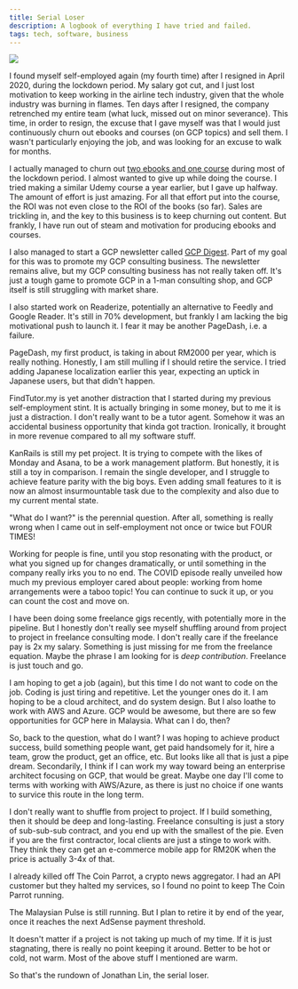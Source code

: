 ```yaml
---
title: Serial Loser
description: A logbook of everything I have tried and failed.
tags: tech, software, business
---
```


<img class="hero" src="/images/serial-loser.jpg" />

I found myself self-employed again (my fourth time) after I resigned in April 2020, during the lockdown period. My salary got cut, and I just lost motivation to keep working in the airline tech industry, given that the whole industry was burning in flames. Ten days after I resigned, the company retrenched my entire team (what luck, missed out on minor severance). This time, in order to resign, the excuse that I gave myself was that I would just continuously churn out ebooks and courses (on GCP topics) and sell them. I wasn't particularly enjoying the job, and was looking for an excuse to walk for months.

I actually managed to churn out [two ebooks and one course](https://store.joncloudgeek.com) during most of the lockdown period. I almost wanted to give up while doing the course. I tried making a similar Udemy course a year earlier, but I gave up halfway. The amount of effort is just amazing. For all that effort put into the course, the ROI was not even close to the ROI of the books (so far). Sales are trickling in, and the key to this business is to keep churning out content. But frankly, I have run out of steam and motivation for producing ebooks and courses.

I also managed to start a GCP newsletter called [GCP Digest](https://gcpdigest.com). Part of my goal for this was to promote my GCP consulting business. The newsletter remains alive, but my GCP consulting business has not really taken off. It's just a tough game to promote GCP in a 1-man consulting shop, and GCP itself is still struggling with market share.

I also started work on Readerize, potentially an alternative to Feedly and Google Reader. It's still in 70% development, but frankly I am lacking the big motivational push to launch it. I fear it may be another PageDash, i.e. a failure.

PageDash, my first product, is taking in about RM2000 per year, which is really nothing. Honestly, I am still mulling if I should retire the service. I tried adding Japanese localization earlier this year, expecting an uptick in Japanese users, but that didn't happen.

FindTutor.my is yet another distraction that I started during my previous self-employment stint. It is actually bringing in some money, but to me it is just a distraction. I don't really want to be a tutor agent. Somehow it was an accidental business opportunity that kinda got traction. Ironically, it brought in more revenue compared to all my software stuff.

KanRails is still my pet project. It is trying to compete with the likes of Monday and Asana, to be a work management platform. But honestly, it is still a toy in comparison. I remain the single developer, and I struggle to achieve feature parity with the big boys. Even adding small features to it is now an almost insurmountable task due to the complexity and also due to my current mental state.

"What do I want?" is the perennial question. After all, something is really wrong when I came out in self-employment not once or twice but FOUR TIMES!

Working for people is fine, until you stop resonating with the product, or what you signed up for changes dramatically, or until something in the company really irks you to no end. The COVID episode really unveiled how much my previous employer cared about people: working from home arrangements were a taboo topic! You can continue to suck it up, or you can count the cost and move on.

I have been doing some freelance gigs recently, with potentially more in the pipeline. But I honestly don't really see myself shuffling around from project to project in freelance consulting mode. I don't really care if the freelance pay is 2x my salary. Something is just missing for me from the freelance equation. Maybe the phrase I am looking for is _deep contribution_. Freelance is just touch and go.

I am hoping to get a job (again), but this time I do not want to code on the job. Coding is just tiring and repetitive. Let the younger ones do it. I am hoping to be a cloud architect, and do system design. But I also loathe to work with AWS and Azure. GCP would be awesome, but there are so few opportunities for GCP here in Malaysia. What can I do, then?

So, back to the question, what do I want? I was hoping to achieve product success, build something people want, get paid handsomely for it, hire a team, grow the product, get an office, etc. But looks like all that is just a pipe dream. Secondarily, I think if I can work my way toward being an enterprise architect focusing on GCP, that would be great. Maybe one day I'll come to terms with working with AWS/Azure, as there is just no choice if one wants to survice this route in the long term.

I don't really want to shuffle from project to project. If I build something, then it should be deep and long-lasting. Freelance consulting is just a story of sub-sub-sub contract, and you end up with the smallest of the pie. Even if you are the first contractor, local clients are just a stinge to work with. They think they can get an e-commerce mobile app for RM20K when the price is actually 3-4x of that.

I already killed off The Coin Parrot, a crypto news aggregator. I had an API customer but they halted my services, so I found no point to keep The Coin Parrot running.

The Malaysian Pulse is still running. But I plan to retire it by end of the year, once it reaches the next AdSense payment threshold.

It doesn't matter if a project is not taking up much of my time. If it is just stagnating, there is really no point keeping it around. Better to be hot or cold, not warm. Most of the above stuff I mentioned are warm.

So that's the rundown of Jonathan Lin, the serial loser.